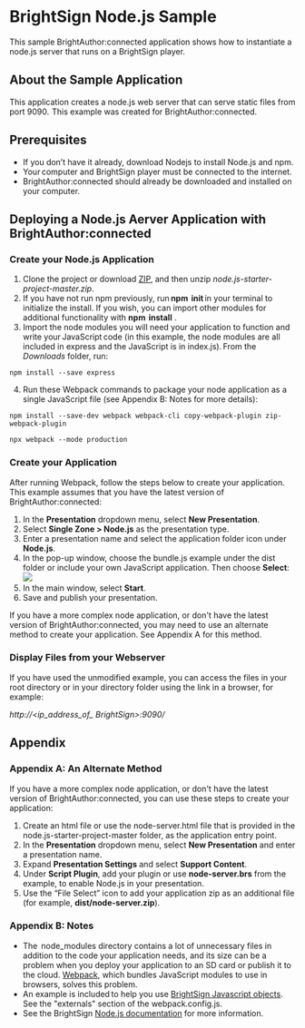 # BrightSign Node.js Sample

This sample BrightAuthor:connected application shows how to instantiate a node.js server that runs on a BrightSign player.

## About the Sample Application
This application creates a node.js web server that can serve static files from port 9090.  This example was created for BrightAuthor:connected.

## Prerequisites
* If you don’t have it already, download Nodejs to install Node.js and npm. 
* Your computer and BrightSign player must be connected to the internet. 
* BrightAuthor:connected should already be downloaded and installed on your computer. 

## Deploying a Node.js Aerver Application with BrightAuthor:connected	
### Create your Node.js Application
1. Clone the project or download [ZIP](http://www.github.com/brightsign/node.js-starter-project/archive/master.zip), and then unzip *node.js-starter-project-master.zip*. 
2. If you have not run npm previously, run **npm  init** in your terminal to initialize the install. If you wish, you can import other modules for additional functionality with **npm  install** . 
3. Import the node modules you will need your application to function and write your JavaScript code (in this example, the node modules are all included in express and the JavaScript is in index.js). From the *Downloads* folder, run: 
``` 
npm install --save express  
```
4. Run these Webpack commands to package your node application as a single JavaScript file (see Appendix B: Notes for more details):   
``` 
npm install --save-dev webpack webpack-cli copy-webpack-plugin zip-webpack-plugin  

npx webpack --mode production    
```

### Create your Application
After running Webpack, follow the steps below to create your application. This example assumes that you have the latest version of BrightAuthor:connected: 
1. In the **Presentation** dropdown menu, select **New Presentation**. 
2. Select **Single Zone > Node.js** as the presentation type. 
3. Enter a presentation name and select the application folder icon under **Node.js**. 
4. In the pop-up window, choose the bundle.js example under the dist folder or include your own JavaScript application. Then choose **Select**: 
![](https://github.com/stmulq/node.js-starter-project/blob/Documentation_updates/CreateApplication_BAcon.png)
5. In the main window, select **Start**.  
6. Save and publish your presentation.  

If you have a more complex node application, or don't have the latest version of BrightAuthor:connected, you may need to use an alternate method to create your application. See Appendix A for this method. 

### Display Files from your Webserver  
If you have used the unmodified example, you can access the files in your root directory or in your directory folder using the link in a browser, for example: 

*http://<ip_address_of_ BrightSign>:9090/<filename>*
 
## Appendix
### Appendix A: An Alternate Method 
If you have a more complex node application, or don't have the latest version of BrightAuthor:connected, you can use these steps to create your application: 

1. Create an html file or use the node-server.html file that is provided in the node.js-starter-project-master folder, as the application entry point. 
2. In the **Presentation** dropdown menu, select **New Presentation** and enter a presentation name. 
3. Expand **Presentation Settings** and select **Support Content**.  
4. Under **Script Plugin**, add your plugin or use **node-server.brs** from the example, to enable Node.js in your presentation. 
5. Use the “File Select” icon to add your application zip as an additional file (for example, **dist/node-server.zip**). 

### Appendix B: Notes
* The  node_modules directory contains a lot of unnecessary files in addition to the code your application needs, and its size can be a problem when you deploy your application to an SD card or publish it to the cloud. [Webpack](https://webpack.js.org), which bundles JavaScript modules to use in browsers, solves this problem. 
* An example is included to help you use [BrightSign Javascript objects](http://docs.brightsign.biz/display/DOC/JavaScript+API). See the "externals" section of the webpack.config.js.
* See the BrightSign [Node.js documentation](http://docs.brightsign.biz/display/DOC/Node.js) for more information.

